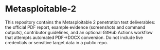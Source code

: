 # Metasploitable-2
This repository contains the Metasploitable 2 penetration test deliverables: the official PDF report, example evidence (screenshots and command outputs), contributor guidelines, and an optional GitHub Actions workflow that attempts automated PDF→DOCX conversion. Do not include live credentials or sensitive target data in a public repo.
